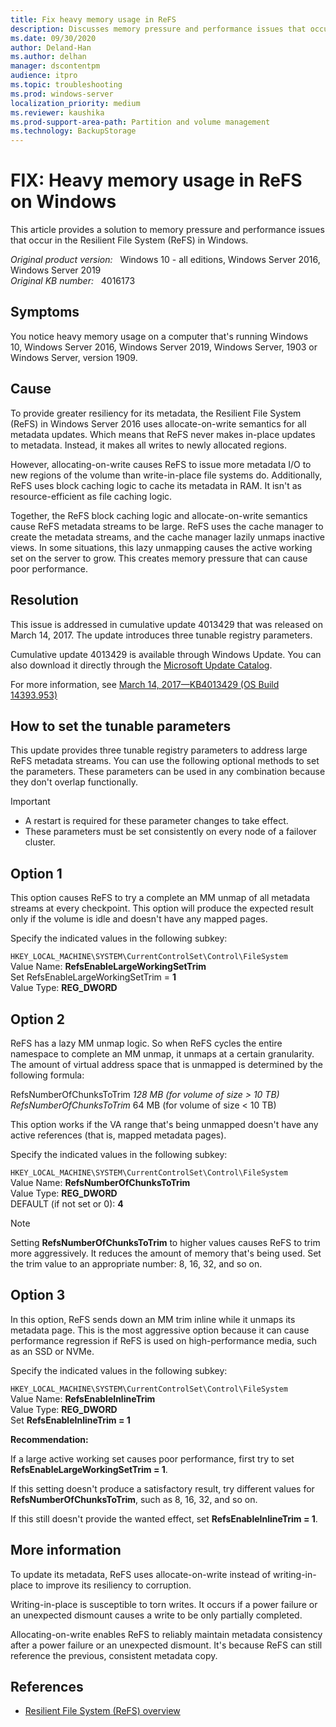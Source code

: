 ```yaml
---
title: Fix heavy memory usage in ReFS
description: Discusses memory pressure and performance issues that occur in the Resilient File System (ReFS) in Windows. Provides a resolution and workarounds.
ms.date: 09/30/2020
author: Deland-Han 
ms.author: delhan
manager: dscontentpm
audience: itpro
ms.topic: troubleshooting
ms.prod: windows-server
localization_priority: medium
ms.reviewer: kaushika
ms.prod-support-area-path: Partition and volume management
ms.technology: BackupStorage
---
```

# FIX: Heavy memory usage in ReFS on Windows

This article provides a solution to memory pressure and performance issues that occur in the Resilient File System (ReFS) in Windows.

_Original product version:_ &nbsp; Windows 10 - all editions, Windows Server 2016, Windows Server 2019  
_Original KB number:_ &nbsp; 4016173

## Symptoms

You notice heavy memory usage on a computer that's running Windows 10, Windows Server 2016, Windows Server 2019, Windows Server, 1903 or Windows Server, version 1909.

## Cause

To provide greater resiliency for its metadata, the Resilient File System (ReFS) in Windows Server 2016 uses allocate-on-write semantics for all metadata updates. Which means that ReFS never makes in-place updates to metadata. Instead, it makes all writes to newly allocated regions.

However, allocating-on-write causes ReFS to issue more metadata I/O to new regions of the volume than write-in-place file systems do. Additionally, ReFS uses block caching logic to cache its metadata in RAM. It isn't as resource-efficient as file caching logic.

Together, the ReFS block caching logic and allocate-on-write semantics cause ReFS metadata streams to be large. ReFS uses the cache manager to create the metadata streams, and the cache manager lazily unmaps inactive views. In some situations, this lazy unmapping causes the active working set on the server to grow. This creates memory pressure that can cause poor performance.

## Resolution

This issue is addressed in cumulative update 4013429 that was released on March 14, 2017. The update introduces three tunable registry parameters.

Cumulative update 4013429 is available through Windows Update. You can also download it directly through the [Microsoft Update Catalog](https://www.catalog.update.microsoft.com/Search.aspx?q=4013429).

For more information, see [March 14, 2017—KB4013429 (OS Build 14393.953)](https://support.microsoft.com/help/4013429/)

## How to set the tunable parameters

This update provides three tunable registry parameters to address large ReFS metadata streams. You can use the following optional methods to set the parameters. These parameters can be used in any combination because they don't overlap functionally.

> [!IMPORTANT]
>
> - A restart is required for these parameter changes to take effect.
> - These parameters must be set consistently on every node of a failover cluster.

## Option 1

This option causes ReFS to try a complete an MM unmap of all metadata streams at every checkpoint. This option will produce the expected result only if the volume is idle and doesn't have any mapped pages.

Specify the indicated values in the following subkey:  

`HKEY_LOCAL_MACHINE\SYSTEM\CurrentControlSet\Control\FileSystem`  
Value Name: **RefsEnableLargeWorkingSetTrim**  
Set RefsEnableLargeWorkingSetTrim = **1**  
Value Type: **REG_DWORD**  

## Option 2

ReFS has a lazy MM unmap logic. So when ReFS cycles the entire namespace to complete an MM unmap, it unmaps at a certain granularity. The amount of virtual address space that is unmapped is determined by the following formula:

RefsNumberOfChunksToTrim *128 MB (for volume of size > 10 TB)
RefsNumberOfChunksToTrim* 64 MB (for volume of size < 10 TB)

This option works if the VA range that's being unmapped doesn't have any active references (that is, mapped metadata pages).

Specify the indicated values in the following subkey:  

`HKEY_LOCAL_MACHINE\SYSTEM\CurrentControlSet\Control\FileSystem`  
Value Name: **RefsNumberOfChunksToTrim**  
Value Type: **REG_DWORD**  
DEFAULT (if not set or 0): **4**  

> [!NOTE]
> Setting **RefsNumberOfChunksToTrim** to higher values causes ReFS to trim more aggressively. It reduces the amount of memory that's being used. Set the trim value to an appropriate number: 8, 16, 32, and so on.

## Option 3

In this option, ReFS sends down an MM trim inline while it unmaps its metadata page. This is the most aggressive option because it can cause performance regression if ReFS is used on high-performance media, such as an SSD or NVMe.

Specify the indicated values in the following subkey:  

`HKEY_LOCAL_MACHINE\SYSTEM\CurrentControlSet\Control\FileSystem`  
Value Name: **RefsEnableInlineTrim**  
Value Type: **REG_DWORD**  
Set **RefsEnableInlineTrim = 1**  

**Recommendation:**  

If a large active working set causes poor performance, first try to set **RefsEnableLargeWorkingSetTrim = 1**.

If this setting doesn't produce a satisfactory result, try different values for **RefsNumberOfChunksToTrim**, such as 8, 16, 32, and so on.

If this still doesn't provide the wanted effect, set **RefsEnableInlineTrim = 1**.

## More information

To update its metadata, ReFS uses allocate-on-write instead of writing-in-place to improve its resiliency to corruption.  

Writing-in-place is susceptible to torn writes. It occurs if a power failure or an unexpected dismount causes a write to be only partially completed.  

Allocating-on-write enables ReFS to reliably maintain metadata consistency after a power failure or an unexpected dismount. It's because ReFS can still reference the previous, consistent metadata copy.  

## References

- [Resilient File System (ReFS) overview](/windows-server/storage/refs/refs-overview)
